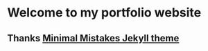 # Welcome to my portfolio website

## Thanks [Minimal Mistakes Jekyll theme](https://mmistakes.github.io/minimal-mistakes/)



